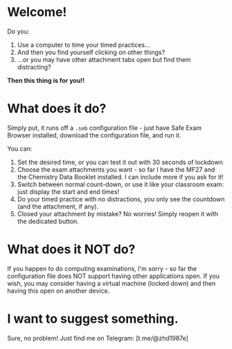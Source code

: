 # Welcome!
Do you:
1) Use a computer to time your timed practices...
2) And then you find yourself clicking on other things?
3) ...or you may have other attachment tabs open but find them distracting?

**Then this thing is for you!!**

# What does it do?
Simply put, it runs off a `.seb` configuration file - just have Safe Exam Browser installed, download the configuration file, and run it.

You can:
1) Set the desired time, or you can test it out with 30 seconds of lockdown
2) Choose the exam attachments you want - so far I have the MF27 and the Chemistry Data Booklet installed. I can include more if you ask for it!
3) Switch between normal count-down, or use it like your classroom exam: just display the start and end times!
4) Do your timed practice with no distractions, you only see the countdown (and the attachment, if any).
5) Closed your attachment by mistake? No worries! Simply reopen it with the dedicated button.

# What does it NOT do?
If you happen to do computing examinations, I'm sorry - so far the configuration file does NOT support having other applications open. 
If you wish, you may consider having a virtual machine (locked down) and then having this open on another device.

# I want to suggest something.
Sure, no problem! Just find me on Telegram: [t.me/@zhd1987e]
